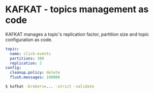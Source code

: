 # KAFKAT - topics management as code

KAFKAT manages a topic's replication factor, partition size and topic configuration as code.

```yaml
topic:
  name: click-events
  partitions: 300
  replication: 2
config:
  cleanup.policy: delete
  flush.messages: 100000
```

```bash
$ kafkat -brokers=... -strict -validate
```
